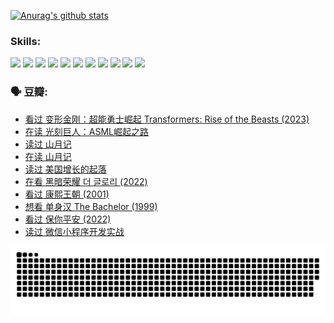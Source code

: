 
[![Anurag's github stats](https://github-readme-stats.vercel.app/api?username=w940853815)](https://github.com/anuraghazra/github-readme-stats)

### Skills:

<code><img height="32" src="https://cdn.jsdelivr.net/npm/simple-icons@v5/icons/python.svg"></code>
<code><img height="32" src="https://cdn.jsdelivr.net/npm/simple-icons@v5/icons/javascript.svg"></code>
<code><img height="32" src="https://cdn.jsdelivr.net/npm/simple-icons@v5/icons/django.svg"></code>
<code><img height="32" src="https://cdn.jsdelivr.net/npm/simple-icons@v5/icons/flask.svg"></code>
<code><img height="32" src="https://cdn.jsdelivr.net/npm/simple-icons@v5/icons/vuetify.svg"></code>
<code><img height="32" src="https://cdn.jsdelivr.net/npm/simple-icons@v5/icons/git.svg"></code>
<code><img height="32" src="https://cdn.jsdelivr.net/npm/simple-icons@v5/icons/docker.svg"></code>
<code><img height="32" src="https://cdn.jsdelivr.net/npm/simple-icons@v5/icons/postgresql.svg"></code>
<code><img height="32" src="https://cdn.jsdelivr.net/npm/simple-icons@v5/icons/elasticsearch.svg"></code>
<code><img height="32" src="https://cdn.jsdelivr.net/npm/simple-icons@v5/icons/macos.svg"></code>
<code><img height="32" src="https://cdn.jsdelivr.net/npm/simple-icons@v5/icons/linux.svg"></code>

### 🗣 豆瓣:

<!-- DOUBAN-ACTIVITIES:START -->
- [看过 变形金刚：超能勇士崛起 Transformers: Rise of the Beasts‎ (2023)](https://www.douban.com/people/136069238/status/4267685771/?_i=86557768)
- [在读 光刻巨人：ASML崛起之路](https://www.douban.com/people/136069238/status/4266569048/?_i=86557768)
- [读过 山月记](https://www.douban.com/people/136069238/status/4266567455/?_i=86557768)
- [在读 山月记](https://www.douban.com/people/136069238/status/4256796460/?_i=86557768)
- [读过 美国增长的起落](https://www.douban.com/people/136069238/status/4256795052/?_i=86557768)
- [在看 黑暗荣耀 더 글로리‎ (2022)](https://www.douban.com/people/136069238/status/4256207386/?_i=86557768)
- [看过 康熙王朝‎ (2001)](https://www.douban.com/people/136069238/status/4254396418/?_i=86557768)
- [想看 单身汉 The Bachelor‎ (1999)](https://www.douban.com/people/136069238/status/4250318861/?_i=86557768)
- [看过 保你平安‎ (2022)](https://www.douban.com/people/136069238/status/4239139510/?_i=86557768)
- [读过 微信小程序开发实战](https://www.douban.com/people/136069238/status/4237321528/?_i=86557768)
<!-- DOUBAN-ACTIVITIES:END -->


![Snake animation](https://raw.githubusercontent.com/w940853815/w940853815/output/github-contribution-grid-snake.svg)

<!--
**w940853815/w940853815** is a ✨ _special_ ✨ repository because its `README.md` (this file) appears on your GitHub profile.

Here are some ideas to get you started:

- 🔭 I’m currently working on ...
- 🌱 I’m currently learning ...
- 👯 I’m looking to collaborate on ...
- 🤔 I’m looking for help with ...
- 💬 Ask me about ...
- 📫 How to reach me: ...
- 😄 Pronouns: ...
- ⚡ Fun fact: ...
-->
